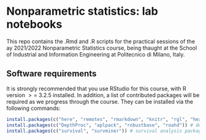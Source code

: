 # Nonparametric statistics: lab notebooks
This repo contains the .Rmd and .R scripts for the practical sessions of the ay 2021/2022 Nonparametric Statistics course, being thaught at the School of Industrial and Information Engineering at Politecnico di Milano, Italy.

## Software requirements

It is strongly recommended that you use RStudio for this course, with R
version  &gt; = 3.2.5 installed. In addition, a list of contributed
packages will be required as we progress through the course. They can be
installed via the following commands:

``` r
install.packages(c("here", "remotes", "rmarkdown", "knitr", "rgl", "hexbin", "packagefinder", "dplyr", "ggplot2", "broom")) # general-purpose packages
install.packages(c("DepthProc", "aplpack", "robustbase", "roahd")) # depth measures packages
install.packages(c("survival", "survminer")) # survival analysis packages
```
